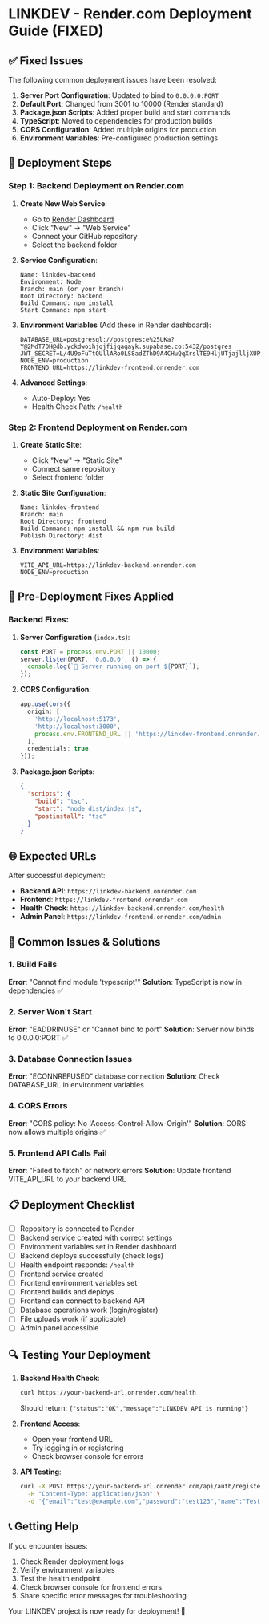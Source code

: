 # LINKDEV - Render.com Deployment Guide (FIXED)

## ✅ Fixed Issues

The following common deployment issues have been resolved:

1. **Server Port Configuration**: Updated to bind to `0.0.0.0:PORT` 
2. **Default Port**: Changed from 3001 to 10000 (Render standard)
3. **Package.json Scripts**: Added proper build and start commands
4. **TypeScript**: Moved to dependencies for production builds
5. **CORS Configuration**: Added multiple origins for production
6. **Environment Variables**: Pre-configured production settings

## 🚀 Deployment Steps

### Step 1: Backend Deployment on Render.com

1. **Create New Web Service**:
   - Go to [Render Dashboard](https://dashboard.render.com)
   - Click "New" → "Web Service"
   - Connect your GitHub repository
   - Select the backend folder

2. **Service Configuration**:
   ```
   Name: linkdev-backend
   Environment: Node
   Branch: main (or your branch)
   Root Directory: backend
   Build Command: npm install
   Start Command: npm start
   ```

3. **Environment Variables** (Add these in Render dashboard):
   ```
   DATABASE_URL=postgresql://postgres:e%25UKa?Y@2MdT7DH@db.yckdwoihjqjfijqagayk.supabase.co:5432/postgres
   JWT_SECRET=L/4U9oFuTtQUllARo0LS8adZThD9A4CHuQqXrslTE9HljUTjajlljXUPwC+2XHWXKO10S8kq6a0drhREyuqcxQ==
   NODE_ENV=production
   FRONTEND_URL=https://linkdev-frontend.onrender.com
   ```

4. **Advanced Settings**:
   - Auto-Deploy: Yes
   - Health Check Path: `/health`

### Step 2: Frontend Deployment on Render.com

1. **Create Static Site**:
   - Click "New" → "Static Site"
   - Connect same repository
   - Select frontend folder

2. **Static Site Configuration**:
   ```
   Name: linkdev-frontend
   Branch: main
   Root Directory: frontend
   Build Command: npm install && npm run build
   Publish Directory: dist
   ```

3. **Environment Variables**:
   ```
   VITE_API_URL=https://linkdev-backend.onrender.com
   NODE_ENV=production
   ```

## 🔧 Pre-Deployment Fixes Applied

### Backend Fixes:

1. **Server Configuration** (`index.ts`):
   ```typescript
   const PORT = process.env.PORT || 10000;
   server.listen(PORT, '0.0.0.0', () => {
     console.log(`🚀 Server running on port ${PORT}`);
   });
   ```

2. **CORS Configuration**:
   ```typescript
   app.use(cors({
     origin: [
       'http://localhost:5173',
       'http://localhost:3000',
       process.env.FRONTEND_URL || 'https://linkdev-frontend.onrender.com'
     ],
     credentials: true,
   }));
   ```

3. **Package.json Scripts**:
   ```json
   {
     "scripts": {
       "build": "tsc",
       "start": "node dist/index.js",
       "postinstall": "tsc"
     }
   }
   ```

## 🌐 Expected URLs

After successful deployment:

- **Backend API**: `https://linkdev-backend.onrender.com`
- **Frontend**: `https://linkdev-frontend.onrender.com`
- **Health Check**: `https://linkdev-backend.onrender.com/health`
- **Admin Panel**: `https://linkdev-frontend.onrender.com/admin`

## 🐛 Common Issues & Solutions

### 1. Build Fails
**Error**: "Cannot find module 'typescript'"
**Solution**: TypeScript is now in dependencies ✅

### 2. Server Won't Start
**Error**: "EADDRINUSE" or "Cannot bind to port"
**Solution**: Server now binds to 0.0.0.0:PORT ✅

### 3. Database Connection Issues
**Error**: "ECONNREFUSED" database connection
**Solution**: Check DATABASE_URL in environment variables

### 4. CORS Errors
**Error**: "CORS policy: No 'Access-Control-Allow-Origin'"
**Solution**: CORS now allows multiple origins ✅

### 5. Frontend API Calls Fail
**Error**: "Failed to fetch" or network errors
**Solution**: Update frontend VITE_API_URL to your backend URL

## 📋 Deployment Checklist

- [ ] Repository is connected to Render
- [ ] Backend service created with correct settings
- [ ] Environment variables set in Render dashboard
- [ ] Backend deploys successfully (check logs)
- [ ] Health endpoint responds: `/health`
- [ ] Frontend service created
- [ ] Frontend environment variables set
- [ ] Frontend builds and deploys
- [ ] Frontend can connect to backend API
- [ ] Database operations work (login/register)
- [ ] File uploads work (if applicable)
- [ ] Admin panel accessible

## 🔍 Testing Your Deployment

1. **Backend Health Check**:
   ```bash
   curl https://your-backend-url.onrender.com/health
   ```
   Should return: `{"status":"OK","message":"LINKDEV API is running"}`

2. **Frontend Access**:
   - Open your frontend URL
   - Try logging in or registering
   - Check browser console for errors

3. **API Testing**:
   ```bash
   curl -X POST https://your-backend-url.onrender.com/api/auth/register \
     -H "Content-Type: application/json" \
     -d '{"email":"test@example.com","password":"test123","name":"Test User"}'
   ```

## 📞 Getting Help

If you encounter issues:

1. Check Render deployment logs
2. Verify environment variables
3. Test the health endpoint
4. Check browser console for frontend errors
5. Share specific error messages for troubleshooting

Your LINKDEV project is now ready for deployment! 🎉